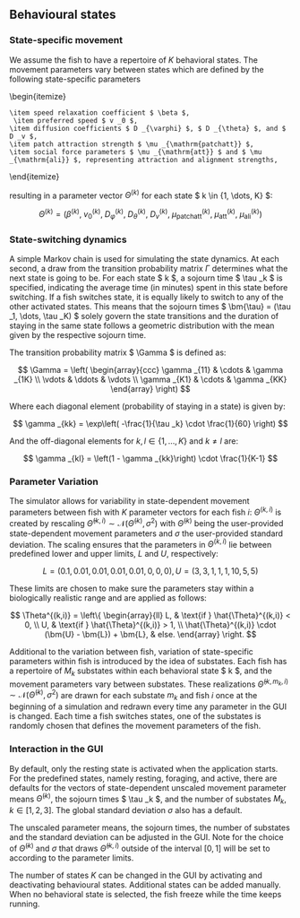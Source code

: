 ## Behavioural states

### State-specific movement

We assume the fish to have a repertoire of $K$ behavioral states. The movement parameters vary between states which are defined by the following state-specific parameters

\begin{itemize}
   
    \item speed relaxation coefficient $ \beta $,
     \item preferred speed $ v _0 $,
    \item diffusion coefficients $ D _{\varphi} $, $ D _{\theta} $, and $ D _v $, 
    \item patch attraction strength $ \mu _{\mathrm{patchatt}} $,
    \item social force parameters $ \mu _{\mathrm{att}} $ and $ \mu _{\mathrm{ali}} $, representing attraction and alignment strengths,
\end{itemize}

resulting in a parameter vector $\Theta^{(k)}$ for each state $ k \in \{1, \dots, K\} $:

$$
\Theta^{(k)} = \left( 
\beta ^{(k)}, \; 
v _0 ^{(k)}, \; 
D _{\varphi} ^{(k)}, \; 
D _{\theta} ^{(k)}, \; 
D _v ^{(k)}, \; 
\mu _{\mathrm{patchatt}} ^{(k)}, \; 
\mu _{\mathrm{att}} ^{(k)}, \; 
\mu _{\mathrm{ali}}^{(k)}
\right)
$$




### State-switching dynamics

A simple Markov chain is used for simulating the state dynamics.
At each second, a draw from the transition probability matrix $\Gamma$ determines what the next state is going to be. 
For each state $ k $, a sojourn time $ \tau _k $  is specified, indicating the average time (in minutes) spent in this state before switching. If a fish switches state, it is equally likely to switch to any of the other activated states. This means that the sojourn times $ \bm{\tau} = (\tau _1, \dots, \tau _K) $ solely govern the state transitions and the duration of staying in the same state follows a geometric distribution with the mean given by the respective sojourn time.

The transition probability matrix $ \Gamma $ is defined as:

$$
\Gamma = \left(
\begin{array}{ccc}
\gamma _{11} & \cdots & \gamma _{1K} \\
\vdots & \ddots & \vdots \\
\gamma _{K1} & \cdots & \gamma _{KK}
\end{array}
\right)
$$

Where each diagonal element (probability of staying in a state) is given by:

$$
\gamma _{kk} = \exp\left( -\frac{1}{\tau _k} \cdot \frac{1}{60} \right)
$$

And the off-diagonal elements for $k, l \in \{1, \dots, K\}$ and $k \neq l$ are:

$$
\gamma _{kl} = \left(1 - \gamma _{kk}\right) \cdot \frac{1}{K-1}
$$

### Parameter Variation

The simulator allows for variability in state-dependent movement parameters between fish with $K$ parameter vectors for each fish $i$: $\Theta^{(k, i)}$ is created by rescaling $\hat{\Theta}^{(k, i)} \sim \mathcal{N}(\tilde{\Theta}^{(k)}, \sigma^2)$ with $\tilde{\Theta}^{(k)}$ being the user-provided state-dependent movement parameters and $\sigma$ the user-provided standard deviation. The scaling ensures that the parameters in $\Theta^{(k, i)}$ lie between predefined lower and upper limits, $L$ and $U$, respectively:

$$
 L = \left( 0.1, 0.01, 0.01, 0.01, 0.01, 0, 0, 0 \right), 
 U = \left( 3, 3, 1, 1, 1, 10, 5, 5 \right)
$$

These limits are chosen to make sure the parameters stay within a biologically realistic range and are applied as follows:

$$
\Theta^{(k,i)} =
\left\{
  \begin{array}{ll}
    L, & \text{if } \hat{\Theta}^{(k,i)} < 0, \\
    U, & \text{if } \hat{\Theta}^{(k,i)} > 1, \\
    \hat{\Theta}^{(k,i)} \cdot (\bm{U} - \bm{L}) + \bm{L}, & else.
  \end{array}
\right.
$$


Additional to the variation between fish, variation of state-specific parameters within fish is introduced by the idea of substates.
Each fish has a repertoire of $M _k$ substates within each behavioral state $ k $, and the movement parameters vary between substates. These realizations $\hat{\Theta}^{(k, m _k, i)} \sim \mathcal{N}(\tilde{\Theta}^{(k)}, \sigma^2)$ are drawn for each substate $m _k$ and fish $i$ once at the beginning of a simulation and redrawn every time any parameter in the GUI is changed. 
Each time a fish switches states, one of the substates is randomly chosen that defines the movement parameters of the fish. 


### Interaction in the GUI

By default, only the resting state is activated when the application starts.
For the predefined states, namely resting, foraging, and active, there are defaults for the vectors of state-dependent unscaled movement parameter means $\tilde{\Theta}^{(k)}$, the sojourn times $ \tau _k $, and the number of substates $M _k$, $k \in [1,2,3]$. The global standard deviation $\sigma$ also has a default.

The unscaled parameter means, the sojourn times, the number of substates and the standard deviation can be adjusted in the GUI. 
Note for the choice of $\tilde{\Theta}^{(k)}$ and $\sigma$ that draws $\hat{\Theta}^{(k,i)}$ outside of the interval $[0,1]$ will be set to according to the parameter limits.

The number of states $K$ can be changed in the GUI by activating and deactivating behavioural states. Additional states can be added manually. 
When no behavioral state is selected, the fish freeze while the time keeps running.